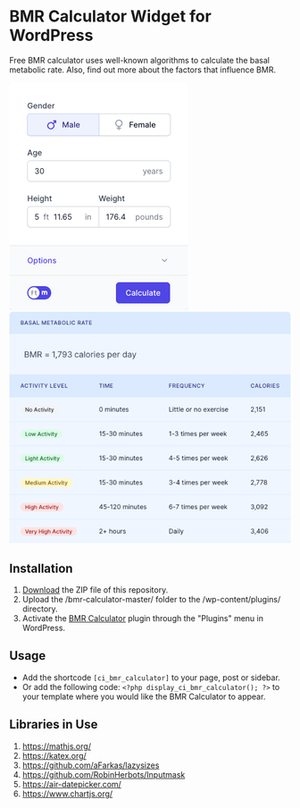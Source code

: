 # BMR Calculator Widget for WordPress

Free BMR calculator uses well-known algorithms to calculate the basal metabolic rate. Also, find out more about the factors that influence BMR.

![BMR Calculator Input Form](/assets/images/screenshot-1.png "BMR Calculator Input Form")
![BMR Calculator Calculation Results](/assets/images/screenshot-2.png "BMR Calculator Calculation Results")

## Installation

1. [Download](https://github.com/pub-calculator-io/bmr-calculator/archive/refs/heads/master.zip) the ZIP file of this repository.
2. Upload the /bmr-calculator-master/ folder to the /wp-content/plugins/ directory.
3. Activate the [BMR Calculator](https://www.calculator.io/bmr-calculator/ "BMR Calculator Homepage") plugin through the "Plugins" menu in WordPress.

## Usage
* Add the shortcode `[ci_bmr_calculator]` to your page, post or sidebar.
* Or add the following code: `<?php display_ci_bmr_calculator(); ?>` to your template where you would like the BMR Calculator to appear.

## Libraries in Use
1. https://mathjs.org/
2. https://katex.org/
3. https://github.com/aFarkas/lazysizes
4. https://github.com/RobinHerbots/Inputmask
5. https://air-datepicker.com/
6. https://www.chartjs.org/
